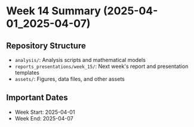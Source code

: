 # Week 14 Summary (2025-04-01_2025-04-07)

## Repository Structure

- `analysis/`: Analysis scripts and mathematical models
- `reports_presentations/week_15/`: Next week's report and presentation templates
- `assets/`: Figures, data files, and other assets

## Important Dates

- Week Start: 2025-04-01
- Week End: 2025-04-07
